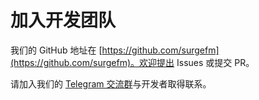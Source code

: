 # 加入开发团队

我们的 GitHub 地址在 [https://github.com/surgefm](https://github.com/surgefm)。欢迎提出 Issues 或提交 PR。

请加入我们的 [Telegram 交流群](https://t.me/+TdvllquyrvYLbLGD)与开发者取得联系。
